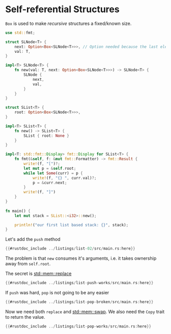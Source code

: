 # Self-referential Structures

`Box` is used to make _recursive_ structures a fixed/known size.

```rust
use std::fmt;

struct SLNode<T> {
    next: Option<Box<SLNode<T>>>, // Option needed because the last element's next is None
    val: T,
}

impl<T> SLNode<T> {
    fn new(val: T, next: Option<Box<SLNode<T>>>) -> SLNode<T> {
        SLNode {
            next,
            val,
        }
    }
}   

struct SList<T> {
    root: Option<Box<SLNode<T>>>,
}

impl<T> SList<T> {
    fn new() -> SList<T> {
        SList { root: None }
    }
}

impl<T: std::fmt::Display> fmt::Display for SList<T> {
    fn fmt(&self, f: &mut fmt::Formatter) -> fmt::Result {
        write!(f, "[")?;
        let mut p = &self.root;
        while let Some(curr) = p {
            write!(f, "{} ", curr.val)?;
            p = &curr.next;
        }
        write!(f, "]")
    }
}  
    
fn main() {
    let mut stack = SList::<i32>::new();

    println!("our first list based stack: {}", stack);
}
```

Let's add the `push` method

```rust
{{#rustdoc_include ../listings/list-02/src/main.rs:here}}
```

The problem is that `new` consumes it's arguments, i.e. it takes ownership away
from `self.root`.

The secret is [std::mem::replace](https://doc.rust-lang.org/std/mem/fn.replace.html)

```rust
{{#rustdoc_include ../listings/list-push-works/src/main.rs:here}}
```

If `push` was hard, `pop` is not going to be any easier

```rust
{{#rustdoc_include ../listings/list-pop-broken/src/main.rs:here}}
```

Now we need both `replace` and [std::mem::swap](https://doc.rust-lang.org/std/mem/fn.swap.html). We also need the `Copy` trait to return the value.

```rust
{{#rustdoc_include ../listings/list-pop-works/src/main.rs:here}}
```





